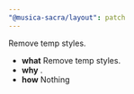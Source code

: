 ```yaml
---
"@musica-sacra/layout": patch
---
```


Remove temp styles.

- **what** Remove temp styles.
- **why** .
- **how** Nothing
